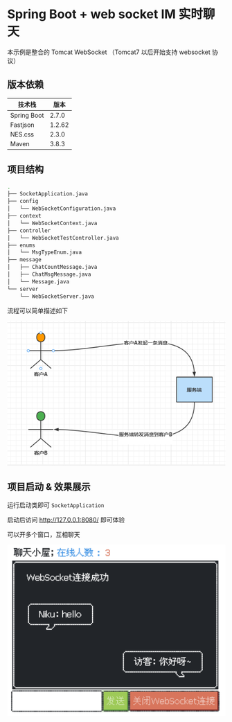 # Spring Boot + web socket IM 实时聊天

本示例是整合的 Tomcat WebSocket （Tomcat7 以后开始支持 websocket 协议）


## 版本依赖

|技术栈|版本|
| --------------- | -------------------------- |
|Spring Boot | 2.7.0 |
|Fastjson | 1.2.62 |
|NES.css |2.3.0|
|Maven|3.8.3|

## 项目结构
```bash
.
├── SocketApplication.java
├── config
│   └── WebSocketConfiguration.java
├── context
│   └── WebSocketContext.java
├── controller
│   └── WebSocketTestController.java
├── enums
│   └── MsgTypeEnum.java
├── message
│   ├── ChatCountMessage.java
│   ├── ChatMsgMessage.java
│   └── Message.java
└── server
    └── WebSocketServer.java

```
流程可以简单描述如下

![](_doc/img.png)

## 项目启动 & 效果展示
运行启动类即可 `SocketApplication` 

启动后访问 <http://127.0.0.1:8080/> 即可体验

可以开多个窗口，互相聊天

![](_doc/xgt.png)
